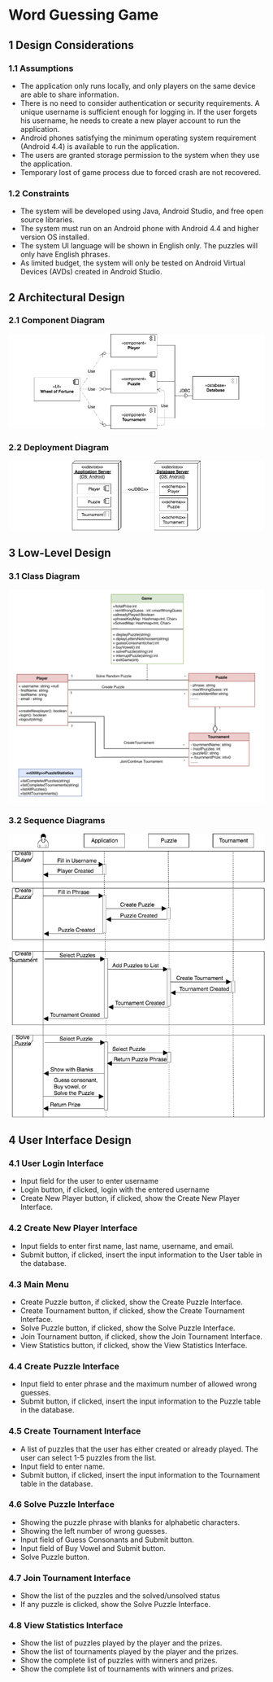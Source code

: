 # Word Guessing Game

## 1 Design Considerations

### 1.1 Assumptions

- The application only runs locally, and only players on the same device are able to share information. 
- There is no need to consider authentication or security requirements. A unique username is sufficient enough for logging in. If the user forgets his username, he needs to create a new player account to run the application. 
- Android phones satisfying the minimum operating system requirement (Android 4.4) is available to run the application. 
- The users are granted storage permission to the system when they use the application. 
- Temporary lost of game process due to forced crash are not recovered. 

### 1.2 Constraints

- The system will be developed using Java, Android Studio, and free open source libraries.
- The system must run on an Android phone with Android 4.4 and higher version OS installed.
- The system UI language will be shown in English only. The puzzles will only have English phrases.
- As limited budget, the system will only be tested on Android Virtual Devices (AVDs) created in Android Studio.

## 2 Architectural Design

### 2.1 Component Diagram
![ComponentDiagram](Diagrams/ComponentDiagram.png)


### 2.2 Deployment Diagram

![Deployment Diagram](Diagrams/DeploymentDiagram.png)


## 3 Low-Level Design

### 3.1 Class Diagram
![Class Diagram](Diagrams/UMLDiagram.png)


### 3.2 Sequence Diagrams

![Add Cryptogram Sequence Diagram](Diagrams/SequenceDiagram.png)


## 4 User Interface Design

### 4.1 User Login Interface

- Input field for the user to enter username
- Login button, if clicked, login with the entered username
- Create New Player button, if clicked, show the Create New Player Interface. 

### 4.2 Create New Player Interface

- Input fields to enter first name, last name, username, and email. 
- Submit button, if clicked, insert the input information to the User table in the database. 

### 4.3 Main Menu

- Create Puzzle button, if clicked, show the Create Puzzle Interface. 
- Create Tournament button, if clicked, show the Create Tournament Interface. 
- Solve Puzzle button, if clicked, show the Solve Puzzle Interface. 
- Join Tournament button, if clicked, show the Join Tournament Interface. 
- View Statistics button, if clicked, show the View Statistics Interface. 

### 4.4 Create Puzzle Interface

- Input field to enter phrase and the maximum number of allowed wrong guesses. 
- Submit button, if clicked, insert the input information to the Puzzle table in the database. 

### 4.5 Create Tournament Interface

- A list of puzzles that the user has either created or already played. The user can select 1-5 puzzles from the list. 
- Input field to enter name. 
- Submit button, if clicked, insert the input information to the Tournament table in the database.

### 4.6 Solve Puzzle Interface

- Showing the puzzle phrase with blanks for alphabetic characters. 
- Showing the left number of wrong guesses. 
- Input field of Guess Consonants and Submit button. 
- Input field of Buy Vowel and Submit button. 
- Solve Puzzle button. 

### 4.7 Join Tournament Interface

- Show the list of the puzzles and the solved/unsolved status
- If any puzzle is clicked, show the Solve Puzzle Interface. 

### 4.8 View Statistics Interface

- Show the list of puzzles played by the player and the prizes. 
- Show the list of tournaments played by the player and the prizes. 
- Show the complete list of puzzles with winners and prizes.
- Show the complete list of tournaments with winners and prizes. 
 
